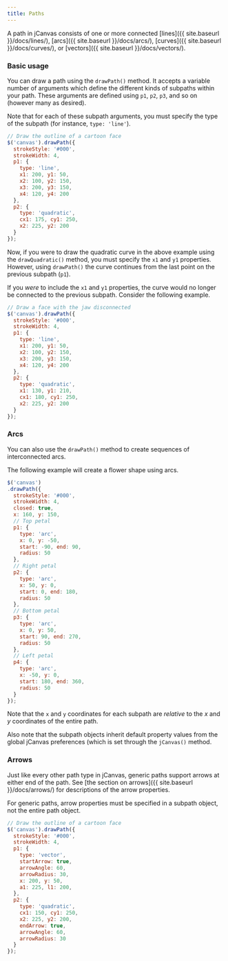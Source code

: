 ```yaml
---
title: Paths
---
```


A path in jCanvas consists of one or more connected [lines]({{ site.baseurl }}/docs/lines/), [arcs]({{ site.baseurl }}/docs/arcs/), [curves]({{ site.baseurl }}/docs/curves/), or [vectors]({{ site.baseurl }}/docs/vectors/).

### Basic usage

You can draw a path using the `drawPath()` method. It accepts a variable number of arguments which define the different kinds of subpaths within your path. These arguments are defined using `p1`, `p2`, `p3`, and so on (however many as desired).

Note that for each of these subpath arguments, you must specify the type of the subpath (for instance, `type: 'line'`).

```javascript
// Draw the outline of a cartoon face
$('canvas').drawPath({
  strokeStyle: '#000',
  strokeWidth: 4,
  p1: {
    type: 'line',
    x1: 200, y1: 50,
    x2: 100, y2: 150,
    x3: 200, y3: 150,
    x4: 120, y4: 200
  },
  p2: {
    type: 'quadratic',
    cx1: 175, cy1: 250,
    x2: 225, y2: 200
  }
});
```

Now, if you were to draw the quadratic curve in the above example using the `drawQuadratic()` method, you must specify the `x1` and `y1` properties. However, using `drawPath()` the curve continues from the last point on the previous subpath (`p1`).

If you *were* to include the `x1` and `y1` properties, the curve would no longer be connected to the previous subpath. Consider the following example.

```javascript
// Draw a face with the jaw disconnected
$('canvas').drawPath({
  strokeStyle: '#000',
  strokeWidth: 4,
  p1: {
    type: 'line',
    x1: 200, y1: 50,
    x2: 100, y2: 150,
    x3: 200, y3: 150,
    x4: 120, y4: 200
  },
  p2: {
    type: 'quadratic',
    x1: 130, y1: 210,
    cx1: 180, cy1: 250,
    x2: 225, y2: 200
  }
});
```

### Arcs

You can also use the `drawPath()` method to create sequences of interconnected arcs.

The following example will create a flower shape using arcs.

```javascript
$('canvas')
.drawPath({
  strokeStyle: '#000',
  strokeWidth: 4,
  closed: true,
  x: 160, y: 150,
  // Top petal
  p1: {
    type: 'arc',
    x: 0, y: -50,
    start: -90, end: 90,
    radius: 50
  },
  // Right petal
  p2: {
    type: 'arc',
    x: 50, y: 0,
    start: 0, end: 180,
    radius: 50
  },
  // Bottom petal
  p3: {
    type: 'arc',
    x: 0, y: 50,
    start: 90, end: 270,
    radius: 50
  },
  // Left petal
  p4: {
    type: 'arc',
    x: -50, y: 0,
    start: 180, end: 360,
    radius: 50
  }
});
```

Note that the `x` and `y` coordinates for each subpath are *relative* to the *x* and *y* coordinates of the entire path.

Also note that the subpath objects inherit default property values from the global jCanvas preferences (which is set through the `jCanvas()` method.

### Arrows

Just like every other path type in jCanvas, generic paths support arrows at either end of the path. See [the section on arrows]({{ site.baseurl }}/docs/arrows/) for descriptions of the arrow properties.

For generic paths, arrow properties must be specified in a subpath object, not the entire path object.

```javascript
// Draw the outline of a cartoon face
$('canvas').drawPath({
  strokeStyle: '#000',
  strokeWidth: 4,
  p1: {
    type: 'vector',
    startArrow: true,
    arrowAngle: 60,
    arrowRadius: 30,
    x: 200, y: 50,
    a1: 225, l1: 200,
  },
  p2: {
    type: 'quadratic',
    cx1: 150, cy1: 250,
    x2: 225, y2: 200,
    endArrow: true,
    arrowAngle: 60,
    arrowRadius: 30
  }
});
```

